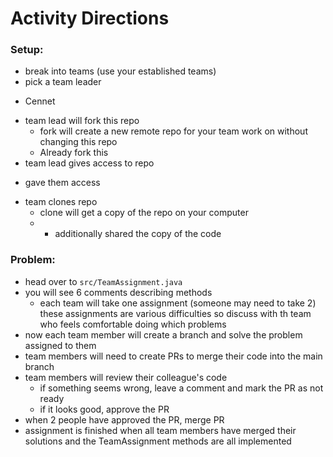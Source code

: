 # Activity Directions

### Setup:
- break into teams (use your established teams)
- pick a team leader 
+ Cennet 
- team lead will fork this repo
    - fork will create a new remote repo for your team work on without changing this repo
    + Already fork this 
- team lead gives access to repo
+ gave them access
- team clones repo
    - clone will get a copy of the repo on your computer
    - + additionally shared the copy of the code

### Problem:
- head over to `src/TeamAssignment.java`
- you will see 6 comments describing methods
    - each team will take one assignment (someone may need to take 2) these assignments are various difficulties so discuss with th team who feels comfortable doing which problems
- now each team member will create a branch and solve the problem assigned to them
- team members will need to create PRs to merge their code into the main branch
- team members will review their colleague's code
    - if something seems wrong, leave a comment and mark the PR as not ready
    - if it looks good, approve the PR
- when 2 people have approved the PR, merge PR
- assignment is finished when all team members have merged their solutions and the TeamAssignment methods are all implemented
